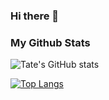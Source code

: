 ### Hi there 👋

<!--
**MoonMoon2/MoonMoon2** is a ✨ _special_ ✨ repository because its `README.md` (this file) appears on your GitHub profile.

Here are some ideas to get you started:

- 🔭 I’m currently working on ...
- 🌱 I’m currently learning ...
- 👯 I’m looking to collaborate on ...
- 🤔 I’m looking for help with ...
- 💬 Ask me about ...
- 📫 How to reach me: ...
- 😄 Pronouns: ...
- ⚡ Fun fact: ...
-->

### My Github Stats

![Tate's GitHub stats](https://github-readme-stats.vercel.app/api?username=anuraghazra&show_icons=true&theme=vision-friendly-dark)

[![Top Langs](https://github-readme-stats.vercel.app/api/top-langs/?username=MoonMoon2&layout=compact&theme=vision-friendly-dark)](https://github.com/anuraghazra/github-readme-stats)
